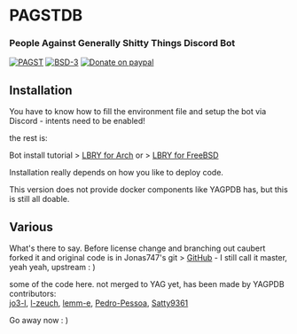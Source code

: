 PAGSTDB
================

### People Against Generally Shitty Things Discord Bot

[![PAGST](https://img.shields.io/github/v/tag/mrbentarikau/pagst?style=flat-square)](https://pagst.xyz)
[![BSD-3](https://img.shields.io/github/license/mrbentarikau/pagst?color=%231a1a1a)](https://opensource.org/licenses/BSD-3-Clause)
[![Donate on paypal](https://img.shields.io/badge/paypal-donate-1?style=flat-square&logo=paypal&color=gray)][paypal]
## Installation
You have to know how to fill the environment file and setup the bot via Discord - intents need to be enabled!

the rest is:

Bot install tutorial > [LBRY for Arch](https://lbry.tv/@caubert:c47/pagst-yagpdb-install-on-archlinux:4)
or > [LBRY for FreeBSD](https://lbry.tv/@caubert:c47/pagstbsd-self-hosting-yagpdb-on-freebsd:b)

Installation really depends on how you like to deploy code.

This version does not provide docker components like YAGPDB has, but this is still all doable.

## Various
What's there to say.
Before license change and branching out caubert forked it and 
original code is in Jonas747's git > [GitHub](https://github.com/jonas747/yagpdb) - I still call it master, yeah yeah, upstream : )

some of the code here. not merged to YAG yet, has been made by YAGPDB contributors:  
[jo3-l](https://github.com/jo3-l),
[l-zeuch](https://github.com/l-zeuch),
[lemm-e](https://github.com/lemm-e/),
[Pedro-Pessoa](https://github.com/Pedro-Pessoa),
[Satty9361](https://github.com/Satty9361)

Go away now : )


[paypal]: https://paypal.me/mrbentarikau/10